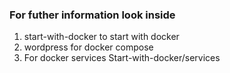 ### For futher information look inside 
1. start-with-docker to start with docker
2. wordpress for docker compose
3. For docker services Start-with-docker/services
